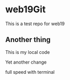 # web19Git
This is a test repo for web19
## Another thing

This is my local code

Yet another change

full speed with terminal